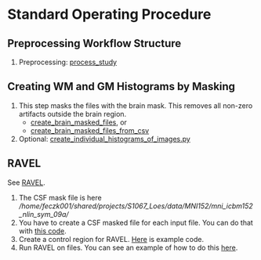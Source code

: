 # Standard Operating Procedure

## Preprocessing Workflow Structure

 1. Preprocessing: [process_study](../bin/mri_modification/transform_study_dir_files.sh)

## Creating WM and GM Histograms by Masking
 
 1. This step masks the files with the brain mask.  This removes all non-zero artifacts outside the brain region.
     * [create_brain_masked_files](../../src/dcan/image_normalization/create_brain_masked_files.py), or
     * [create_brain_masked_files_from_csv](../../src/dcan/image_normalization/create_brain_masked_files_from_csv.py)
 3. Optional: [create_individual_histograms_of_images.py](../../src/dcan/eda/create_individual_histograms_of_images.py)
 
## RAVEL
 
See [RAVEL](https://github.com/DCAN-Labs/RAVEL/blob/master/docs/RAVEL.Rmd).

1. The CSF mask file is here 
     */home/feczk001/shared/projects/S1067_Loes/data/MNI152/mni_icbm152_nlin_sym_09a/*
2. You have to create a CSF masked file for each input file.  You can do that with [this code](../../src/dcan/image_normalization/mask_in_csf.py).
3. Create a control region for RAVEL.  [Here](https://github.com/DCAN-Labs/RAVEL/blob/master/R/dcan/create_control_region.R) is example code.
4. Run RAVEL on files.  You can see an example of how to do this [here](https://github.com/DCAN-Labs/RAVEL/blob/master/R/dcan/ravel.R).
